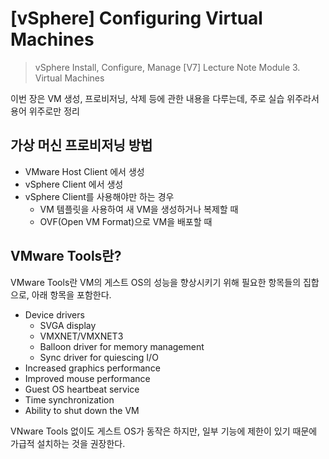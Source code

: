 # [vSphere] Configuring Virtual Machines

> vSphere Install, Configure, Manage [V7] Lecture Note
> Module 3. Virtual Machines

이번 장은 VM 생성, 프로비저닝, 삭제 등에 관한 내용을 다루는데, 주로 실습 위주라서 용어 위주로만 정리

## 가상 머신 프로비저닝 방법
- VMware Host Client 에서 생성
- vSphere Client 에서 생성
- vSphere Client를 사용해야만 하는 경우
    - VM 템플릿을 사용하여 새 VM을 생성하거나 복제할 때
    - OVF(Open VM Format)으로 VM을 배포할 때

## VMware Tools란?

VMware Tools란 VM의 게스트 OS의 성능을 향상시키기 위해 필요한 항목들의 집합으로, 아래 항목을 포함한다.

- Device drivers
    - SVGA display
    - VMXNET/VMXNET3
    - Balloon driver for memory management
    - Sync driver for quiescing I/O
- Increased graphics performance
- Improved mouse performance
- Guest OS heartbeat service
- Time synchronization
- Ability to shut down the VM

VNware Tools 없이도 게스트 OS가 동작은 하지만, 일부 기능에 제한이 있기 때문에 가급적 설치하는 것을 권장한다.

